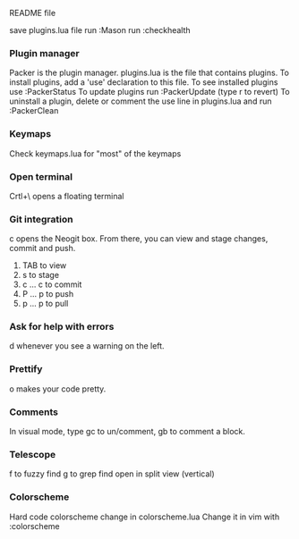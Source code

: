 README file

save plugins.lua file
run :Mason
run :checkhealth

### Plugin manager
Packer is the plugin manager.
plugins.lua is the file that contains plugins.
To install plugins, add a 'use' declaration to this file.
To see installed plugins use :PackerStatus
To update plugins run :PackerUpdate (type r to revert)
To uninstall a plugin, delete or comment the use line in plugins.lua and run :PackerClean

### Keymaps
Check keymaps.lua for "most" of the keymaps

### Open terminal
Crtl+\ opens a floating terminal

### Git integration
<leader>c opens the Neogit box.
From there, you can view and stage changes, commit and push.
1. TAB to view
2. s to stage 
3. c ... c to commit
4. P ... p to push 
5. p ... p to pull

### Ask for help with errors
<leader>d whenever you see a warning on the left.

### Prettify
<leader>o makes your code pretty.

### Comments
In visual mode, type gc to un/comment, gb to comment a block.

### Telescope
<leader>f to fuzzy find
<leader>g to grep find
<C-v> open in split view (vertical)

### Colorscheme
Hard code colorscheme change in colorscheme.lua
Change it in vim with :colorscheme
